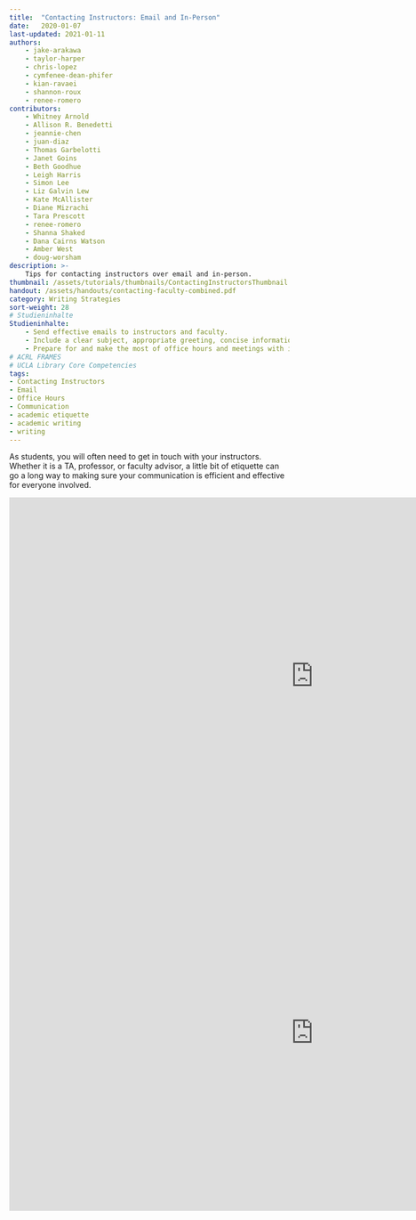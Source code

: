 ```yaml
---
title:  "Contacting Instructors: Email and In-Person"
date:   2020-01-07
last-updated: 2021-01-11
authors: 
    - jake-arakawa
    - taylor-harper
    - chris-lopez
    - cymfenee-dean-phifer
    - kian-ravaei
    - shannon-roux
    - renee-romero
contributors:
    - Whitney Arnold 
    - Allison R. Benedetti
    - jeannie-chen
    - juan-diaz 
    - Thomas Garbelotti
    - Janet Goins
    - Beth Goodhue
    - Leigh Harris
    - Simon Lee
    - Liz Galvin Lew
    - Kate McAllister
    - Diane Mizrachi
    - Tara Prescott 
    - renee-romero 
    - Shanna Shaked
    - Dana Cairns Watson
    - Amber West
    - doug-worsham
description: >-
    Tips for contacting instructors over email and in-person.
thumbnail: /assets/tutorials/thumbnails/ContactingInstructorsThumbnail.png
handout: /assets/handouts/contacting-faculty-combined.pdf
category: Writing Strategies
sort-weight: 28
# Studieninhalte
Studieninhalte:
    - Send effective emails to instructors and faculty.
    - Include a clear subject, appropriate greeting, concise information, and a professional signature in instructor and faculty emails.
    - Prepare for and make the most of office hours and meetings with instructors and faculty.
# ACRL FRAMES
# UCLA Library Core Competencies
tags:
- Contacting Instructors
- Email
- Office Hours
- Communication
- academic etiquette 
- academic writing
- writing
---
```


As students, you will often need to get in touch with your instructors. Whether it is a TA, professor, or faculty advisor, a little bit of etiquette can go a long way to making sure your communication is efficient and effective for everyone involved.

<div class="mb-5">
  <iframe src="https://uclabruinlearn.h5p.com/content/1291709900617030138/embed" width="1094" height="641" frameborder="0" allowfullscreen="allowfullscreen"></iframe><script src="https://uclalibrary.github.io/research-tips/assets/js/resizer.js" charset="UTF-8"></script>
</div>

<div>
  <iframe src="https://uclabruinlearn.h5p.com/content/1291709900742900808/embed" width="1094" height="641" frameborder="0" allowfullscreen="allowfullscreen"></iframe><script src="https://uclalibrary.github.io/research-tips/assets/js/resizer.js" charset="UTF-8"></script>
</div>
